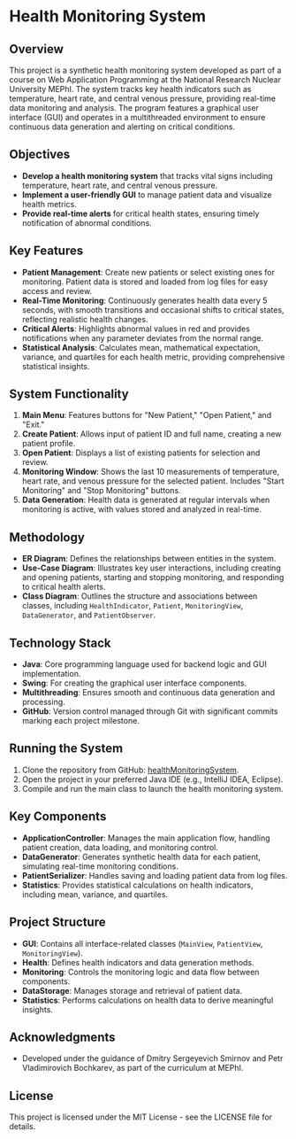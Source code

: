 # Health Monitoring System

## Overview
This project is a synthetic health monitoring system developed as part of a course on Web Application Programming at the National Research Nuclear University MEPhI. The system tracks key health indicators such as temperature, heart rate, and central venous pressure, providing real-time data monitoring and analysis. The program features a graphical user interface (GUI) and operates in a multithreaded environment to ensure continuous data generation and alerting on critical conditions.

## Objectives
- **Develop a health monitoring system** that tracks vital signs including temperature, heart rate, and central venous pressure.
- **Implement a user-friendly GUI** to manage patient data and visualize health metrics.
- **Provide real-time alerts** for critical health states, ensuring timely notification of abnormal conditions.

## Key Features
- **Patient Management**: Create new patients or select existing ones for monitoring. Patient data is stored and loaded from log files for easy access and review.
- **Real-Time Monitoring**: Continuously generates health data every 5 seconds, with smooth transitions and occasional shifts to critical states, reflecting realistic health changes.
- **Critical Alerts**: Highlights abnormal values in red and provides notifications when any parameter deviates from the normal range.
- **Statistical Analysis**: Calculates mean, mathematical expectation, variance, and quartiles for each health metric, providing comprehensive statistical insights.

## System Functionality
1. **Main Menu**: Features buttons for "New Patient," "Open Patient," and "Exit."
2. **Create Patient**: Allows input of patient ID and full name, creating a new patient profile.
3. **Open Patient**: Displays a list of existing patients for selection and review.
4. **Monitoring Window**: Shows the last 10 measurements of temperature, heart rate, and venous pressure for the selected patient. Includes "Start Monitoring" and "Stop Monitoring" buttons.
5. **Data Generation**: Health data is generated at regular intervals when monitoring is active, with values stored and analyzed in real-time.

## Methodology
- **ER Diagram**: Defines the relationships between entities in the system.
- **Use-Case Diagram**: Illustrates key user interactions, including creating and opening patients, starting and stopping monitoring, and responding to critical health alerts.
- **Class Diagram**: Outlines the structure and associations between classes, including `HealthIndicator`, `Patient`, `MonitoringView`, `DataGenerator`, and `PatientObserver`.

## Technology Stack
- **Java**: Core programming language used for backend logic and GUI implementation.
- **Swing**: For creating the graphical user interface components.
- **Multithreading**: Ensures smooth and continuous data generation and processing.
- **GitHub**: Version control managed through Git with significant commits marking each project milestone.

## Running the System
1. Clone the repository from GitHub: [healthMonitoringSystem](https://github.com/catiishee/healthMonitoringSystem).
2. Open the project in your preferred Java IDE (e.g., IntelliJ IDEA, Eclipse).
3. Compile and run the main class to launch the health monitoring system.

## Key Components
- **ApplicationController**: Manages the main application flow, handling patient creation, data loading, and monitoring control.
- **DataGenerator**: Generates synthetic health data for each patient, simulating real-time monitoring conditions.
- **PatientSerializer**: Handles saving and loading patient data from log files.
- **Statistics**: Provides statistical calculations on health indicators, including mean, variance, and quartiles.

## Project Structure
- **GUI**: Contains all interface-related classes (`MainView`, `PatientView`, `MonitoringView`).
- **Health**: Defines health indicators and data generation methods.
- **Monitoring**: Controls the monitoring logic and data flow between components.
- **DataStorage**: Manages storage and retrieval of patient data.
- **Statistics**: Performs calculations on health data to derive meaningful insights.

## Acknowledgments
- Developed under the guidance of Dmitry Sergeyevich Smirnov and Petr Vladimirovich Bochkarev, as part of the curriculum at MEPhI.

## License
This project is licensed under the MIT License - see the LICENSE file for details.
